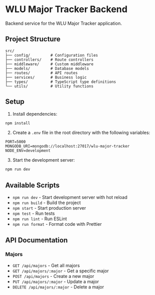 # WLU Major Tracker Backend

Backend service for the WLU Major Tracker application.

## Project Structure

```
src/
├── config/         # Configuration files
├── controllers/    # Route controllers
├── middleware/     # Custom middleware
├── models/         # Database models
├── routes/         # API routes
├── services/       # Business logic
├── types/          # TypeScript type definitions
└── utils/          # Utility functions
```

## Setup

1. Install dependencies:
```bash
npm install
```

2. Create a `.env` file in the root directory with the following variables:
```
PORT=5000
MONGODB_URI=mongodb://localhost:27017/wlu-major-tracker
NODE_ENV=development
```

3. Start the development server:
```bash
npm run dev
```

## Available Scripts

- `npm run dev` - Start development server with hot reload
- `npm run build` - Build the project
- `npm start` - Start production server
- `npm test` - Run tests
- `npm run lint` - Run ESLint
- `npm run format` - Format code with Prettier

## API Documentation

### Majors

- `GET /api/majors` - Get all majors
- `GET /api/majors/:major` - Get a specific major
- `POST /api/majors` - Create a new major
- `PUT /api/majors/:major` - Update a major
- `DELETE /api/majors/:major` - Delete a major 